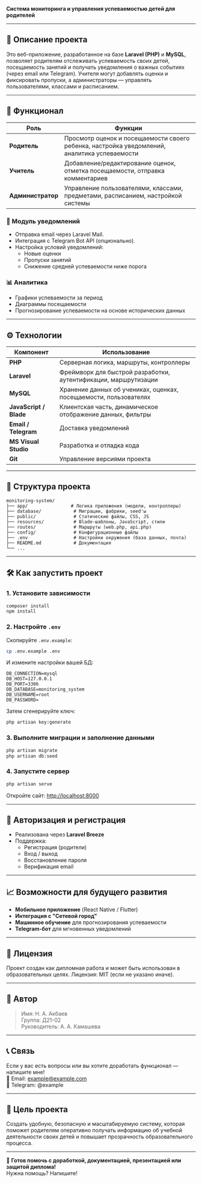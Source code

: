 **Система мониторинга и управления успеваемостью детей для родителей**

---

## 📌 Описание проекта

Это веб-приложение, разработанное на базе **Laravel (PHP)** и **MySQL**, позволяет родителям отслеживать успеваемость своих детей, посещаемость занятий и получать уведомления о важных событиях (через email или Telegram). Учителя могут добавлять оценки и фиксировать пропуски, а администраторы — управлять пользователями, классами и расписанием.

---

## 🧩 Функционал

| Роль | Функции |
|------|---------|
| **Родитель** | Просмотр оценок и посещаемости своего ребенка, настройка уведомлений, аналитика успеваемости |
| **Учитель** | Добавление/редактирование оценок, отметка посещаемости, отправка комментариев |
| **Администратор** | Управление пользователями, классами, предметами, расписанием, настройкой системы |

### 🔔 Модуль уведомлений
- Отправка email через Laravel Mail.
- Интеграция с Telegram Bot API (опционально).
- Настройка условий уведомлений:
  - Новые оценки
  - Пропуски занятий
  - Снижение средней успеваемости ниже порога

### 📊 Аналитика
- Графики успеваемости за период
- Диаграммы посещаемости
- Прогнозирование успеваемости на основе исторических данных

---

## ⚙️ Технологии

| Компонент | Использование |
|----------|---------------|
| **PHP** | Серверная логика, маршруты, контроллеры |
| **Laravel** | Фреймворк для быстрой разработки, аутентификации, маршрутизации |
| **MySQL** | Хранение данных об учениках, оценках, посещаемости, пользователях |
| **JavaScript / Blade** | Клиентская часть, динамическое отображение данных, фильтры |
| **Email / Telegram** | Доставка уведомлений |
| **MS Visual Studio** | Разработка и отладка кода |
| **Git** | Управление версиями проекта |

---

## 📁 Структура проекта

```
monitoring-system/
├── app/                # Логика приложения (модели, контроллеры)
├── database/            # Миграции, фабрики, seed'ы
├── public/              # Статические файлы, CSS, JS
├── resources/           # Blade-шаблоны, JavaScript, стили
├── routes/              # Маршруты (web.php, api.php)
├── config/              # Конфигурационные файлы
├── .env                 # Настройки окружения (база данных, почта)
├── README.md            # Документация
└── ...
```

---

## 🛠 Как запустить проект

### 1. Установите зависимости

```bash
composer install
npm install
```

### 2. Настройте `.env`

Скопируйте `.env.example`:

```bash
cp .env.example .env
```

И измените настройки вашей БД:

```env
DB_CONNECTION=mysql
DB_HOST=127.0.0.1
DB_PORT=3306
DB_DATABASE=monitoring_system
DB_USERNAME=root
DB_PASSWORD=
```

Затем сгенерируйте ключ:

```bash
php artisan key:generate
```

### 3. Выполните миграции и заполнение данными

```bash
php artisan migrate
php artisan db:seed
```

### 4. Запустите сервер

```bash
php artisan serve
```

Откройте сайт: [http://localhost:8000](http://localhost:8000)

---

## 🧪 Авторизация и регистрация

- Реализована через **Laravel Breeze**
- Поддержка:
  - Регистрация (родители)
  - Вход / выход
  - Восстановление пароля
  - Верификация email

---

## 📈 Возможности для будущего развития

- **Мобильное приложение** (React Native / Flutter)
- **Интеграция с "Сетевой город"**
- **Машинное обучение** для прогнозирования успеваемости
- **Telegram-бот** для мгновенных уведомлений

---

## 📄 Лицензия

Проект создан как дипломная работа и может быть использован в образовательных целях. Лицензия: MIT (если не указано иначе).

---

## 🤝 Автор

> Имя: Н. А. Акбаев  
> Группа: Д21-02  
> Руководитель: А. А. Камашева  

---

## 📞 Связь

Если у вас есть вопросы или вы хотите доработать функционал — напишите мне!  
📧 Email: example@example.com  
📱 Telegram: @example

---

## 🎯 Цель проекта

Создать удобную, безопасную и масштабируемую систему, которая поможет родителям оперативно получать информацию об учебной деятельности своих детей и повышает прозрачность образовательного процесса.

---

📌 **Готов помочь с доработкой, документацией, презентацией или защитой диплома!**  
Нужна помощь? Напишите!
